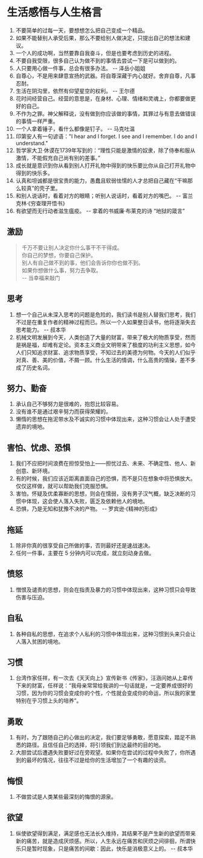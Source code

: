 # 生活感悟与人生格言

1. 不要简单的过每一天，要想想怎么把自己变成一个精品。
1. 如果不能替别人承受后果，那么不要给别人做决定，只提出自己的想法和建议。
1. 一个人的成功啊，当然要靠自我奋斗，但是也要考虑到历史的进程。
1. 不要自我受限，很多自己认为做不到的事情去尝试一下是可以做到的。
1. 人只要用心做一件事，总会有很多办法。 -- 泽岳小姐姐
1. 自尊心，不是用来肆意宣扬的武器。将自尊深藏于内心就好。舍弃自尊，凡事忍耐。
1. 生活在阴沟里，依然有仰望星空的权利。 -- 王尔德
1. 花时间经营自己。经营的意思是，在身材、心理、情绪和灵魂上，你都要做更好的自己。 
1. 不作为之罪。神父解释说，没有做到你应该做的事情，其罪过与有意去做错误的事情一样严重。
1. 一个人拿着锤子，看什么都像是钉子。 -- 马克吐温
1. 印第安人有一句谚语："I hear and I forget. I see and I remember. I do and I understand."
1. 哲学家大卫·休谟在1739年写到的：“理性只能是激情的奴隶，除了侍奉和服从激情，不能假充自己尚有别的差事。”
1. 成长就是意识到你从看到别人打开礼物中得到的快乐要比你从自己打开礼物中得到的快乐多。
1. 认真和坦诚都是很宝贵的能力，愚蠢且软弱怯懦的人才总把自己藏在“干嘛那么较真”的壳子里。
1. 和别人说话时，看着对方的眼睛；听别人说话时，看着对方的嘴巴。 -- 富兰克林·《穷查理开悟书》  
1. 有欲望而无行动者滋生瘟疫。 -- 拿着的书威廉·布莱克的诗 “地狱的箴言”

## 激励

> 千万不要让别人决定你什么事干不干得成。\
> 你自己的梦想，你要自己保护。\
> 别人有自己做不到的事，他们会告诉你你也做不到。\
> 如果你想做什么事，努力去争取。\
> -- 当幸福来敲门

## 思考

1. 想一个自己从未深入思考的问题是危险的，我们读书是别人替我们思考，我们不过是在重复作者的精神过程而已。所以一个人如果整日读书，他将逐渐失去思考能力。 -- 叔本华
1. 机械文明发展到今天，人类创造了大量的财富，带来了极大的物质享受，然而是祸是福，却难有定论。资本主义商业文明带来了极度的功利主义思想，如今人们只知追求财富、追求物质享受，不知过去的美德为何物。今天的人们似乎对真、善、美的价值，不屑一顾。什么生活的情调，什么高贵的情操，差不多成了历史名词。

## 努力、勤奋

1. 承认自己不够努力是很难的，抱怨比较容易。
1. 没有谁不是通过艰辛努力而获得荣耀的。
1. 懒惰的思想在拖泥带水及不诚实的习惯中体现出来，这种习惯会让人处于遭受遗弃的境地。

## 害怕、忧虑、恐惧

1. 我们不应把时间浪费在担惊受怕上——担忧过去、未来、不确定性、他人、新创意、新环境。
1. 有的时候，我们应该近距离直面自己的恐惧，而不是只在想象中将恐惧放大。仅仅这样做，就可以帮助我们克服恐惧。
1. 害怕，怀疑及优柔寡断的思想，则会在懦弱，没有男子汉气概，缺乏决断的习惯中体现，这会使人落入失败，匮乏及依赖他人的境地。
1. 恐惧，乃是无知和犹豫不决的产物。 -- 罗宾逊·《精神的形成》

## 拖延

1. 除非你真的很享受自己所做的事，否则最好还是速战速决。
1. 任何一件事，主要在 5 分钟内可以完成，就立刻动身去做。

## 愤怒

1. 憎恨及谴责的思想，则会在指责及暴力的习惯中体现出来，这种习惯只会导致伤害与压迫。

## 自私

1. 各种自私的思想，在追求个人私利的习惯中体现出来，这种习惯到头来只会让人落入贫困的境地。

## 习惯

1. 台湾作家任祥，有一次去《天天向上》宣传新书《传家》，汪涵问她从上辈传下来的财富，任祥说：“我母亲常常给我讲的一句话就是，一定要养成很好的习惯，因为你的习惯会变成你的个性，个性就会变成你的命运，所以我的家里特别在乎习惯上头的培养”。 

## 勇敢

1. 有时，为了跟随自己的心做出的决定，我们要足够勇敢，愿意探索，踏足不熟悉的路径。且信任自己的选择，将引领我们到达最终的目的地。
1. 大胆尝试后遭遇失败要好过在旁观望。如果你在尝试的过程中失败了，你所遇到的最坏的情况，往往不过是给你的生活增加了一个有趣的谈资。

## 悔恨

1. 不做尝试是人类某些最深刻的悔恨的源泉。

## 欲望

1. 纵使欲望得到满足，满足感也无法长久维持，其结果不是产生新的欲望而带来新的痛苦，就是造成厌烦感。所以，人生永远在痛苦和厌烦之间徘徊，所谓快乐只是暂时现象，只是痛苦的间歇：因此，快乐是消极意义上的。 -- 叔本华
